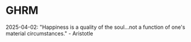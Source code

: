 # GHRM

2025-04-02: "Happiness is a quality of the soul...not a function of one's material circumstances." - Aristotle